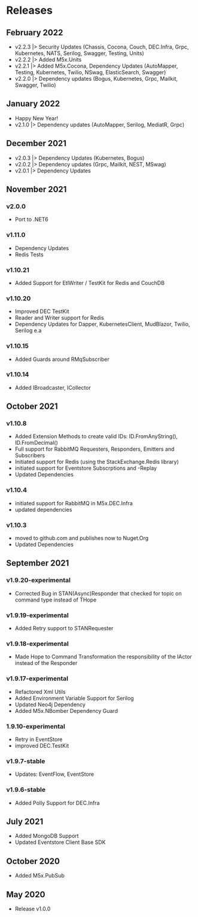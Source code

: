 # Releases

## February 2022
- v2.2.3 |> Security Updates (Chassis, Cocona, Couch, DEC.Infra, Grpc, Kubernetes, NATS, Serilog, Swagger, Testing, Units) 
- v2.2.2 |> Added M5x.Units
- v2.2.1 |> Added M5x.Cocona, Dependency Updates (AutoMapper, Testing, Kubernetes, Twilio, NSwag, ElasticSearch, Swagger)
- v2.2.0 |> Dependency updates (Bogus, Kubernetes, Grpc, Mailkit, Swagger, Twilio)

## January 2022
- Happy New Year!
- v2.1.0 |> Dependency updates (AutoMapper, Serilog, MediatR, Grpc)

## December 2021
- v2.0.3 |> Dependency Updates (Kubernetes, Bogus)
- v2.0.2 |> Dependency updates (Grpc, Mailkit, NEST, MSwag)
- v2.0.1 |> Dependency Updates

## November 2021

### v2.0.0
- Port to .NET6

### v1.11.0

- Dependency Updates
- Redis Tests

### v1.10.21

- Added Support for EtlWriter / TestKit for Redis and CouchDB

### v1.10.20

- Improved DEC TestKit
- Reader and Writer support for Redis
- Dependency Updates for Dapper, KubernetesClient, MudBlazor, Twilio, Serilog e.a

### v1.10.15

- Added Guards around RMqSubscriber

### v1.10.14

- Added IBroadcaster<TID>, ICollector<TID>

## October 2021

### v1.10.8

- Added Extension Methods to create valid IDs: ID.FromAnyString(), ID.FromDecimal()
- Full support for RabbitMQ Requesters, Responders, Emitters and Subscribers
- Initiated support for Redis (using the StackExchange.Redis library)
- initiated support for Eventstore Subscrptions and -Replay
- Updated Dependencies

### v1.10.4

- initiated support for RabbitMQ in M5x.DEC.Infra
- updated dependencies

### v1.10.3

- moved to github.com and publishes now to Nuget.Org
- Updated Dependencies

## September 2021

### v1.9.20-experimental

- Corrected Bug in STAN(Async)Responder that checked for topic on command type instead of THope

### v1.9.19-experimental

- Added Retry support to STANRequester

### v1.9.18-experimental

- Made Hope to Command Transformation the responsibility of the IActor instead of the Responder

### v1.9.17-experimental

- Refactored Xml Utils
- Added Environment Variable Support for Serilog
- Updated Neo4j Dependency
- Added M5x.NBomber Dependency Guard

### 1.9.10-experimental

- Retry in EventStore
- improved DEC.TestKit

### v1.9.7-stable

- Updates: EventFlow, EventStore

### v1.9.6-stable

- Added Polly Support for DEC.Infra

## July 2021

- Added MongoDB Support
- Updated Eventstore Client Base SDK

## October 2020

- Added M5x.PubSub

## May 2020

- Release v1.0.0